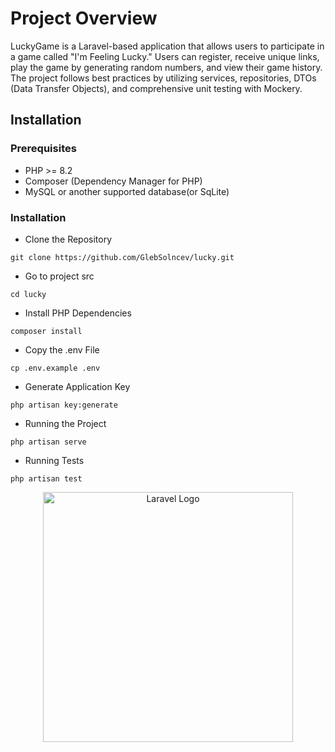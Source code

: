 # Project Overview
LuckyGame is a Laravel-based application that allows users to participate in a game called "I'm Feeling Lucky." Users can register, receive unique links, play the game by generating random numbers, and view their game history. The project follows best practices by utilizing services, repositories, DTOs (Data Transfer Objects), and comprehensive unit testing with Mockery.

## Installation

### Prerequisites
- PHP >= 8.2
- Composer (Dependency Manager for PHP)
- MySQL or another supported database(or SqLite)

### Installation
- Clone the Repository
```shell
git clone https://github.com/GlebSolncev/lucky.git
```

- Go to project src
```shell
cd lucky
```

- Install PHP Dependencies
```shell
composer install
```

- Copy the .env File
```shell
cp .env.example .env
```

- Generate Application Key
```shell
php artisan key:generate
```

- Running the Project
```shell
php artisan serve
```

- Running Tests
```shell
php artisan test
```


<p align="center"><a href="https://laravel.com" target="_blank"><img src="https://raw.githubusercontent.com/laravel/art/master/logo-lockup/5%20SVG/2%20CMYK/1%20Full%20Color/laravel-logolockup-cmyk-red.svg" width="400" alt="Laravel Logo"></a></p>
